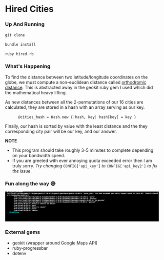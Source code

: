 # Hired Cities


### Up And Running

`git clone`

`bundle install`

`ruby hired.rb`



### What's Happening

To find the distance between two latitude/longitude coordinates on the globe,
we must compute a non-euclidean distance called [orthodromic distance](https://www.wikiwand.com/en/Great-circle_distance).
This is abstracted away in the geokit ruby gem I used which did the mathematical heavy lifting.


As new distances between all the 2-permutations of our 16 cities are calculated,
they are stored in a hash with an array serving as our key.

`		@cities_hash = Hash.new {|hash, key| hash[key] = key } `

Finally, our hash is sorted by value with the least distance and the
they corresponding city pair will be our key, and our answer.




**NOTE**

- This program should take roughly 3-5 minutes to complete depending on your bandwidth speed.
- If you are greeted with ever annoying quota exceeded error then I am truly sorry. *Try changing* `CONFIG['api_key']` *to* `CONFIG['api_key2']` *to fix the issue.*


### Fun along the way 😅

![OhNo](exceeded_quota.png)


### External gems

* geokit (wrapper around Google Maps API)
* ruby-progressbar
* dotenv
